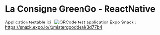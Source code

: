 # La Consigne GreenGo - ReactNative

Application testable ici : 
![QRCode test application](https://i.ibb.co/fXVWQZf/t-l-charg.png)
Expo Snack : https://snack.expo.io/@mistergooddeal/3d77b4
